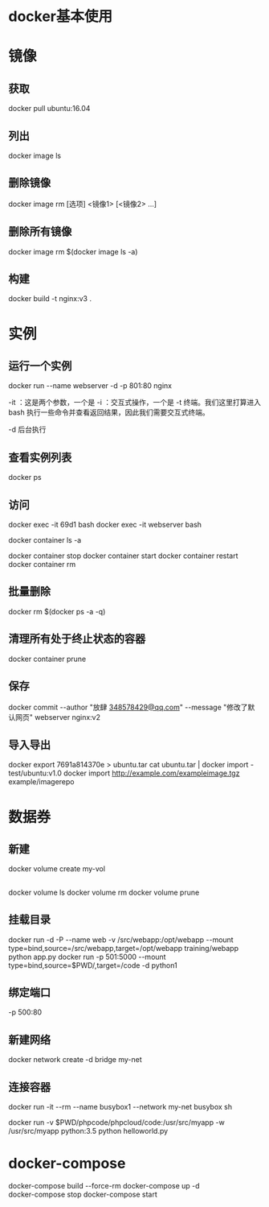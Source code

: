 # docker基本使用
# 镜像
## 获取
docker pull ubuntu:16.04
## 列出
docker image ls
##  删除镜像
docker image rm [选项] <镜像1> [<镜像2> ...]
## 删除所有镜像
docker image rm $(docker image ls -a)
## 构建
docker build -t nginx:v3 .
# 实例
## 运行一个实例
 docker run --name webserver -d -p 801:80 nginx
 
-it ：这是两个参数，一个是 -i ：交互式操作，一个是 -t 终端。我们这里打算进入
bash 执行一些命令并查看返回结果，因此我们需要交互式终端。

-d 后台执行
## 查看实例列表
docker ps
## 访问
docker exec -it 69d1 bash
docker exec -it webserver bash

docker container ls -a

docker container stop
docker container start
docker container restart
docker container rm 
## 批量删除
docker rm $(docker ps -a -q) 
## 清理所有处于终止状态的容器
docker container prune
## 保存
docker commit --author "放肆 <348578429@qq.com>" --message "修改了默认网页" webserver nginx:v2

## 导入导出
docker export 7691a814370e > ubuntu.tar
cat ubuntu.tar | docker import - test/ubuntu:v1.0
docker import http://example.com/exampleimage.tgz example/imagerepo

# 数据券
## 新建
docker volume create my-vol

##
docker volume ls 
docker volume rm 
docker volume prune

## 挂载目录 

docker run -d -P --name web -v /src/webapp:/opt/webapp --mount type=bind,source=/src/webapp,target=/opt/webapp training/webapp python app.py
docker run -p 501:5000  --mount type=bind,source=$PWD/,target=/code  -d  python1 

## 绑定端口
-p 500:80

## 新建网络
docker network create -d bridge my-net

## 连接容器
docker run -it --rm --name busybox1 --network my-net busybox sh


docker run  -v $PWD/phpcode/phpcloud/code:/usr/src/myapp  -w /usr/src/myapp python:3.5 python helloworld.py


# docker-compose 
docker-compose build  --force-rm 
docker-compose up -d   
docker-compose stop
docker-compose start
